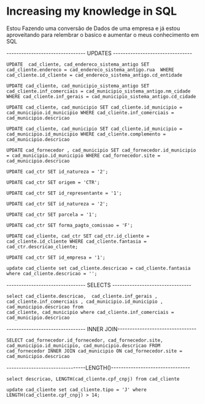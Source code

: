 # Increasing my knowledge in SQL

Estou Fazendo uma conversão de Dados de uma empresa e já estou aproveitando para relembrar o basico e aumentar o meus conhecimento em SQL


-------------------------------- UPDATES --------------------------------

```
UPDATE  cad_cliente, cad_endereco_sistema_antigo SET cad_cliente.endereco = cad_endereco_sistema_antigo.rua  WHERE cad_cliente.id_cliente = cad_endereco_sistema_antigo.cd_entidade

UPDATE cad_cliente, cad_municipio_sistema_antigo SET cad_cliente.inf_comerciais = cad_municipio_sistema_antigo.nm_cidade WHERE cad_cliente.inf_gerais = cad_municipio_sistema_antigo.cd_cidade

UPDATE cad_cliente, cad_municipio SET cad_cliente.id_municipio = cad_municipio.id_municipio WHERE cad_cliente.inf_comerciais = cad_municipio.descricao

UPDATE cad_cliente, cad_municipio SET cad_cliente.id_municipio = cad_municipio.id_municipio WHERE cad_cliente.complemento = cad_municipio.descricao

UPDATE cad_fornecedor , cad_municipio SET cad_fornecedor.id_municipio = cad_municipio.id_municipio WHERE cad_fornecedor.site = cad_municipio.descricao

UPDATE cad_ctr SET id_natureza = '2';

UPDATE cad_ctr SET origem = 'CTR';

UPDATE cad_ctr SET id_representante = '1';

UPDATE cad_ctr SET id_natureza = '2';

UPDATE cad_ctr SET parcela = '1';

UPDATE cad_ctr SET forma_pagto_comissao = 'F';

UPDATE cad_cliente, cad_ctr SET cad_ctr.id_cliente = cad_cliente.id_cliente WHERE cad_cliente.fantasia = cad_ctr.descricao_cliente;

UPDATE cad_ctr SET id_empresa = '1';

update cad_cliente set cad_cliente.descricao = cad_cliente.fantasia where cad_cliente.descricao = '';

```
-------------------------------- SELECTS --------------------------------
````
select cad_cliente.descricao,  cad_cliente.inf_gerais , cad_cliente.inf_comerciais , cad_municipio.id_municipio , cad_municipio.descricao from
cad_cliente, cad_municipio where cad_cliente.inf_comerciais = cad_municipio.descricao
````
-------------------------------- INNER JOIN--------------------------------
````
SELECT cad_fornecedor.id_fornecedor, cad_fornecedor.site, cad_municipio.id_municipio, cad_municipio.descricao FROM cad_fornecedor INNER JOIN cad_municipio ON cad_fornecedor.site = cad_municipio.descricao
````
--------------------------------LENGTH()--------------------------------
````
select descricao, LENGTH(cad_cliente.cpf_cnpj) from cad_cliente

update cad_cliente set cad_cliente.tipo = 'J' where LENGTH(cad_cliente.cpf_cnpj) > 14;


````

